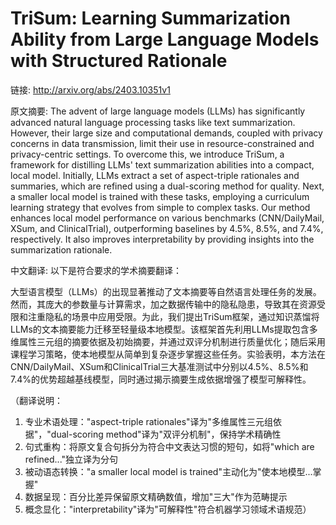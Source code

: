 # TriSum: Learning Summarization Ability from Large Language Models with Structured Rationale

链接: http://arxiv.org/abs/2403.10351v1

原文摘要:
The advent of large language models (LLMs) has significantly advanced natural
language processing tasks like text summarization. However, their large size
and computational demands, coupled with privacy concerns in data transmission,
limit their use in resource-constrained and privacy-centric settings. To
overcome this, we introduce TriSum, a framework for distilling LLMs' text
summarization abilities into a compact, local model. Initially, LLMs extract a
set of aspect-triple rationales and summaries, which are refined using a
dual-scoring method for quality. Next, a smaller local model is trained with
these tasks, employing a curriculum learning strategy that evolves from simple
to complex tasks. Our method enhances local model performance on various
benchmarks (CNN/DailyMail, XSum, and ClinicalTrial), outperforming baselines by
4.5%, 8.5%, and 7.4%, respectively. It also improves interpretability by
providing insights into the summarization rationale.

中文翻译:
以下是符合要求的学术摘要翻译：

大型语言模型（LLMs）的出现显著推动了文本摘要等自然语言处理任务的发展。然而，其庞大的参数量与计算需求，加之数据传输中的隐私隐患，导致其在资源受限和注重隐私的场景中应用受限。为此，我们提出TriSum框架，通过知识蒸馏将LLMs的文本摘要能力迁移至轻量级本地模型。该框架首先利用LLMs提取包含多维属性三元组的摘要依据及初始摘要，并通过双评分机制进行质量优化；随后采用课程学习策略，使本地模型从简单到复杂逐步掌握这些任务。实验表明，本方法在CNN/DailyMail、XSum和ClinicalTrial三大基准测试中分别以4.5%、8.5%和7.4%的优势超越基线模型，同时通过揭示摘要生成依据增强了模型可解释性。

（翻译说明：
1. 专业术语处理："aspect-triple rationales"译为"多维属性三元组依据"，"dual-scoring method"译为"双评分机制"，保持学术精确性
2. 句式重构：将原文复合句拆分为符合中文表达习惯的短句，如将"which are refined..."独立译为分句
3. 被动语态转换："a smaller local model is trained"主动化为"使本地模型...掌握"
4. 数据呈现：百分比差异保留原文精确数值，增加"三大"作为范畴提示
5. 概念显化："interpretability"译为"可解释性"符合机器学习领域术语规范）
